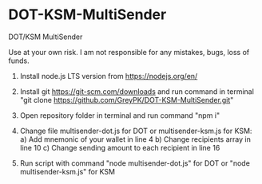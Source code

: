 # DOT-KSM-MultiSender
DOT/KSM MultiSender

Use at your own risk. I am not responsible for any mistakes, bugs, loss of funds.

1. Install node.js LTS version from https://nodejs.org/en/
2. Install git https://git-scm.com/downloads and run command in terminal "git clone https://github.com/GreyPK/DOT-KSM-MultiSender.git"

3. Open repository folder in terminal and run command "npm i"
4. Change file multisender-dot.js for DOT or multisender-ksm.js for KSM:
  a) Add mnemonic of your wallet in line 4
  b) Change recipients array in line 10
  c) Change sending amount to each recipient in line 16
5. Run script with command "node multisender-dot.js" for DOT or "node multisender-ksm.js" for KSM
